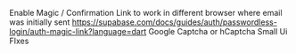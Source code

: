 Enable Magic / Confirmation Link to work in different browser where email was initially sent https://supabase.com/docs/guides/auth/passwordless-login/auth-magic-link?language=dart
Google Captcha or hCaptcha
Small Ui FIxes

